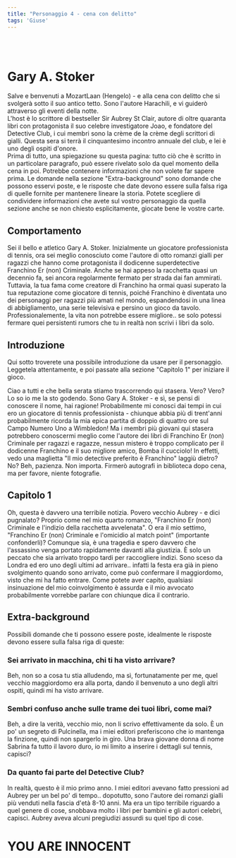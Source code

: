 ```yaml
---
title: "Personaggio 4 - cena con delitto"
tags: 'Giuse'
---
```

<br></br>

# Gary A. Stoker

Salve e benvenuti a MozartLaan (Hengelo) - e alla cena con delitto che si svolgerà sotto il suo antico tetto. Sono l'autore Harachili, e vi guiderò attraverso gli eventi della notte.  
L'host è lo scrittore di bestseller Sir Aubrey St Clair, autore di oltre quaranta libri con protagonista il suo celebre investigatore Joao, e fondatore del Detective Club, i cui membri sono la crème de la crème degli scrittori di gialli. Questa sera si terrà il cinquantesimo incontro annuale del club, e lei è uno degli ospiti d'onore.  
Prima di tutto, una spiegazione su questa pagina: tutto ciò che è scritto in un particolare paragrafo, può essere rivelato solo da quel momento della cena in poi. Potrebbe contenere informazioni che non volete far sapere prima. 
Le domande nella sezione "Extra-background" sono domande che possono esservi poste, e le risposte che date devono essere sulla falsa riga di quelle fornite per mantenere lineare la storia. Potete scegliere di condividere informazioni che avete sul vostro personaggio da quella sezione anche se non chiesto esplicitamente, giocate bene le vostre carte.

## Comportamento

Sei il bello e atletico Gary A. Stoker. Inizialmente un giocatore professionista di tennis, ora sei meglio conosciuto come l'autore di otto romanzi gialli per ragazzi che hanno come protagonista il dodicenne superdetective Franchino Er (non) Criminale. Anche se hai appeso la racchetta quasi un decennio fa, sei ancora regolarmente fermato per strada dai fan ammirati. Tuttavia, la tua fama come creatore di Franchino ha ormai quasi superato la tua reputazione come giocatore di tennis, poiché Franchino è diventata uno dei personaggi per ragazzi più amati nel mondo, espandendosi in una linea di abbigliamento, una serie televisiva e persino un gioco da tavolo. Professionalemente, la vita non potrebbe essere migliore.. se solo potessi fermare quei persistenti rumors che tu in realtà non scrivi i libri da solo.

## Introduzione

Qui sotto troverete una possibile introduzione da usare per il personaggio. Leggetela attentamente, e poi passate alla sezione "Capitolo 1" per iniziare il gioco.

Ciao a tutti e che bella serata stiamo trascorrendo qui stasera. Vero? Vero? Lo so io me la sto godendo. Sono Gary A. Stoker - e sì, se pensi di conoscere il nome, hai ragione! Probabilmente mi conosci dai tempi in cui ero un giocatore di tennis professionista - chiunque abbia più di trent'anni probabilmente ricorda la mia epica partita di doppio di quattro ore sul Campo Numero Uno a Wimbledon! Ma i membri più giovani qui stasera potrebbero conoscermi meglio come l'autore dei libri di Franchino Er (non) Criminale per ragazzi e ragazze, nessun mistero è troppo complicato per il dodicenne Franchino e il suo migliore amico, Bomba il cucciolo! In effetti, vedo una maglietta "Il mio detective preferito è Franchino" laggiù dietro? No? Beh, pazienza. Non importa. Firmerò autografi in biblioteca dopo cena, ma per favore, niente fotografie.

## Capitolo 1

Oh, questa è davvero una terribile notizia. Povero vecchio Aubrey - e dici pugnalato? Proprio come nel mio quarto romanzo, "Franchino Er (non) Criminale e l'indizio della racchetta avvelenata". O era il mio settimo, "Franchino Er (non) Criminale e l'omicidio al match point" (importante confonderli)? Comunque sia, è una tragedia e spero davvero che l'assassino venga portato rapidamente davanti alla giustizia. È solo un peccato che sia arrivato troppo tardi per raccogliere indizi. Sono sceso da Londra ed ero uno degli ultimi ad arrivare.. infatti la festa era già in pieno svolgimento quando sono arrivato, come può confermare il maggiordomo, visto che mi ha fatto entrare. Come potete aver capito, qualsiasi insinuazione del mio coinvolgimento è assurda e il mio avvocato probabilmente vorrebbe parlare con chiunque dica il contrario.

## Extra-background

Possibili domande che ti possono essere poste, idealmente le risposte devono essere sulla falsa riga di queste:

### Sei arrivato in macchina, chi ti ha visto arrivare?

Beh, non so a cosa tu stia alludendo, ma sì, fortunatamente per me, quel vecchio maggiordomo era alla porta, dando il benvenuto a uno degli altri ospiti, quindi mi ha visto arrivare. 

### Sembri confuso anche sulle trame dei tuoi libri, come mai?

Beh, a dire la verità, vecchio mio, non li scrivo effettivamente da solo. È un po' un segreto di Pulcinella, ma i miei editori preferiscono che io mantenga la finzione, quindi non spargerlo in giro. Una brava giovane donna di nome Sabrina fa tutto il lavoro duro, io mi limito a inserire i dettagli sul tennis, capisci?

### Da quanto fai parte del Detective Club?

In realtà, questo è il mio primo anno. I miei editori avevano fatto pressioni ad Aubrey per un bel po' di tempo.. dopotutto, sono l'autore dei romanzi gialli più venduti nella fascia d'età 8-10 anni. Ma era un tipo terribile riguardo a quel genere di cose, snobbava molto i libri per bambini e gli autori celebri, capisci. Aubrey aveva alcuni pregiudizi assurdi su quel tipo di cose.


# YOU ARE INNOCENT